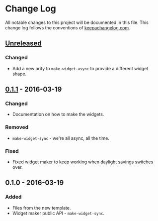 # Change Log
All notable changes to this project will be documented in this file. This change log follows the conventions of [keepachangelog.com](http://keepachangelog.com/).

## [Unreleased]
### Changed
- Add a new arity to `make-widget-async` to provide a different widget shape.

## [0.1.1] - 2016-03-19
### Changed
- Documentation on how to make the widgets.

### Removed
- `make-widget-sync` - we're all async, all the time.

### Fixed
- Fixed widget maker to keep working when daylight savings switches over.

## 0.1.0 - 2016-03-19
### Added
- Files from the new template.
- Widget maker public API - `make-widget-sync`.

[Unreleased]: https://github.com/your-name/mage-dependency-graph/compare/0.1.1...HEAD
[0.1.1]: https://github.com/your-name/mage-dependency-graph/compare/0.1.0...0.1.1
